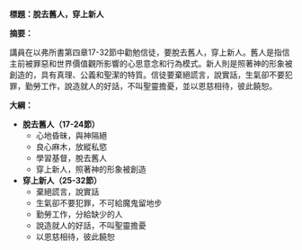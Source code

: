 **標題：脫去舊人，穿上新人**

**摘要：**

講員在以弗所書第四章17-32節中勸勉信徒，要脫去舊人，穿上新人。舊人是指信主前被罪惡和世界價值觀所影響的心思意念和行為模式。新人則是照著神的形象被創造的，具有真理、公義和聖潔的特質。信徒要棄絕謊言，說實話，生氣卻不要犯罪，勤勞工作，說造就人的好話，不叫聖靈擔憂，並以恩慈相待，彼此饒恕。

**大綱：**

* **脫去舊人（17-24節）**
    * 心地昏昧，與神隔絕
    * 良心麻木，放縱私慾
    * 學習基督，脫去舊人
    * 穿上新人，照著神的形象被創造
* **穿上新人（25-32節）**
    * 棄絕謊言，說實話
    * 生氣卻不要犯罪，不可給魔鬼留地步
    * 勤勞工作，分給缺少的人
    * 說造就人的好話，不叫聖靈擔憂
    * 以恩慈相待，彼此饒恕